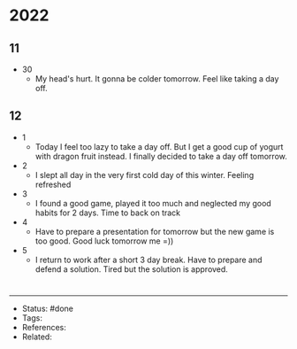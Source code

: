 # 2022

## 11
- 30
	- My head's hurt. It gonna be colder tomorrow. Feel like taking a day off.

## 12
- 1
	- Today I feel too lazy to take a day off. But I get a good cup of yogurt with dragon fruit instead. I finally decided to take a day off tomorrow.
- 2
	- I slept all day in the very first cold day of this winter. Feeling refreshed
- 3
	- I found a good game, played it too much and neglected my good habits for 2 days. Time to back on track
- 4
	- Have to prepare a presentation for tomorrow but the new game is too good. Good luck tomorrow me =))
- 5
	- I return to work after a short 3 day break. Have to prepare and defend a solution. Tired but the solution is approved.

#
---
- Status: #done
- Tags:
- References:
- Related:
